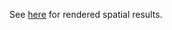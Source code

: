 See [here](https://drive.google.com/drive/folders/10LjI4nmE-0QHYLoipycz8gXTlHR_TvAr?usp=sharing) 
for rendered spatial results. 